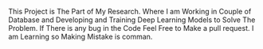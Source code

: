 This Project is The Part of My Research. Where I am Working in Couple of Database and Developing and Training Deep Learning Models to Solve The Problem. If There is any bug in the Code Feel Free to Make a pull request. I am Learning so Making Mistake is comman.
